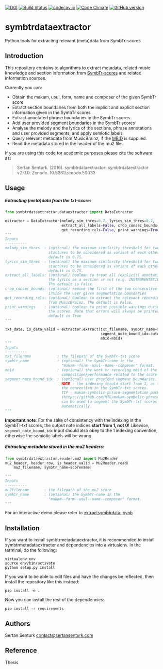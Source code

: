 [![DOI](https://zenodo.org/badge/21104/sertansenturk/symbtrdataextractor.svg)](https://zenodo.org/badge/latestdoi/21104/sertansenturk/symbtrdataextractor) [![Build Status](https://travis-ci.org/sertansenturk/symbtrdataextractor.svg?branch=master)](https://travis-ci.org/sertansenturk/symbtrdataextractor) [![codecov.io](https://codecov.io/github/sertansenturk/symbtrdataextractor/coverage.svg?branch=master)](https://codecov.io/github/sertansenturk/symbtrdataextractor?branch=master) [![Code Climate](https://codeclimate.com/github/sertansenturk/symbtrdataextractor/badges/gpa.svg)](https://codeclimate.com/github/sertansenturk/symbtrdataextractor) [![GitHub version](https://badge.fury.io/gh/sertansenturk%2Fsymbtrdataextractor.svg)](https://badge.fury.io/gh/sertansenturk%2Fsymbtrdataextractor)

symbtrdataextractor
===========
Python tools for extracting relevant (meta)data from SymbTr-scores

Introduction
------------

This repository contains to algorithms to extract metadata, related music knowledge and section information from [SymbTr-scores](https://github.com/MTG/SymbTr) and related information sources. 

Currently you can:
- Obtain the makam, usul, form, name and composer of the given SymbTr score
- Extract section boundaries from both the implicit and explicit section information given in the SymbTr scores
- Extract annotated phrase boundaries in the SymbTr scores
- Add user provided segment boundaries in the SymbTr scores
- Analyse the melody and the lyrics of the sections, phrase annotations and user provided segments, and apply semiotic labels
- Query relevant metadata from MusicBrainz, if the [MBID](https://musicbrainz.org/doc/MusicBrainz_Identifier) is supplied.
- Read the metadata stored in the header of the mu2 file.

If you are using this code for academic purposes please cite the software as:

> Sertan Senturk. (2016). symbtrdataextractor: symbtrdataextractor v2.0.0. Zenodo. 10.5281/zenodo.50033

Usage
----------
##### Extracting (meta)data from the txt-score:

```python
from symbtrdataextractor.dataextractor import DataExtractor

extractor = DataExtractor(melody_sim_thres=0.7, lyrics_sim_thres=0.7,
                          extract_all_labels=False, crop_consec_bounds=True,
                          get_recording_rels=False, print_warnings=True)
"""
Inputs
----------
melody_sim_thres  : (optional) the maximum similarity threshold for two melodic
                    stuctures to be considered as variant of each other. The
                    default is 0.75.
lyrics_sim_thres  : (optional) the maximum similarity threshold for two lyric
                    stuctures to be considered as variant of each other. The
                    default is 0.75.
extract_all_labels: (optional) boolean to treat all (explicit) annotations in
                    the lyrics as a section or not (e.g. INSTRUMENTATION labels).
                    The default is False.
crop_consec_bounds: (optional) remove the first of the two consecutive boundaries
                    inside the user given segmentation boundaries
get_recording_rels: (optional) boolean to extract the relevant recording relations
                    from MusicBrainz. The default is False.
print_warnings    : (optional) boolean to print possible warnings during reading
                    the scores. Note that errors will always be printed. The
                    default is True
"""

txt_data, is_data_valid = extractor.extract(txt_filename, symbtr_name=scorename,
                                            segment_note_bound_idx=auto_seg_bounds,
                                            mbid=mbid)
"""
Inputs
----------
txt_filename            : the filepath of the SymbTr-txt score
symbtr_name             : (optional) the SymbTr-name in the
                          "makam--form--usul--name--composer" format.
mbid                    : (optional) the work or recording mbid of the
                          composition/performance related to the score
segment_note_bound_idx  : (optional) user provided segment boundaries.
                          NOTE - the indexing should start from 1, as this is
                          the convention in the SymbTr-txt scores.
                          TIP - makam-symbolic-phrase-segmentation package
                          (https://github.com/MTG/makam-symbolic-phrase-segmentation)
                          can be used to segment the SymbTr-txt scores
                          automatically.
"""
```

**Important note**: For the sake of consistency with the indexing in the
SymbTr-txt scores, the output note indices **start from 1, not 0!** Likewise,
```segment_note_bound_idx``` input should also obey to the 1 indexing
convention, otherwise the semiotic labels will be wrong.

##### Extracting metadata stored in the mu2 headers:
```python
from symbtrdataextractor.reader.mu2 import Mu2Reader
mu2_header, header_row, is_header_valid = Mu2Reader.read(
    mu2_filename, symbtr_name=scorename)

"""
Inputs
----------
mu2filename       : the filepath of the mu2 score
symbtr_name       : (optional) the SymbTr-name in the
                    "makam--form--usul--name--composer" format.
"""
```

For an interactive demo please refer to [extractsymbtrdata.ipynb](https://github.com/sertansenturk/symbtrdataextractor/blob/master/extractsymbtrdata.ipynb)

Installation
----------

If you want to install symbtrmetadataextractor, it is recommended to install symbtrmetadataextractor and dependencies into a virtualenv. In the terminal, do the following:

    virtualenv env
    source env/bin/activate
    python setup.py install

If you want to be able to edit files and have the changes be reflected, then
install the repository like this instead:

    pip install -e .

Now you can install the rest of the dependencies:

    pip install -r requirements

Authors
-------
Sertan Senturk
contact@sertansenturk.com

Reference
-------
Thesis
